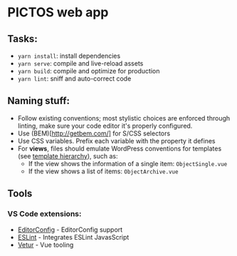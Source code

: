 # PICTOS web app

## Tasks:

* `yarn install`: install dependencies
* `yarn serve`: compile and live-reload assets
* `yarn build`: compile and optimize for production
* `yarn lint`: sniff and auto-correct code

## Naming stuff:

* Follow existing conventions; most stylistic choices are enforced through linting, make sure your code editor it's properly configured.
* Use (BEM)[http://getbem.com/] for S/CSS selectors
* Use CSS variables. Prefix each variable with the property it defines
* For **views**, files should emulate WordPress conventions for templates (see [template hierarchy](https://wphierarchy.com/)), such as:
  + If the view shows the information of a single item: `ObjectSingle.vue`
  + If the view shows a list of items: `ObjectArchive.vue`

## Tools

### VS Code extensions:

* [EditorConfig](https://marketplace.visualstudio.com/items?itemName=EditorConfig.EditorConfig) - EditorConfig support
* [ESLint](https://marketplace.visualstudio.com/items?itemName=dbaeumer.vscode-eslint) - Integrates ESLint JavasScript
* [Vetur](https://marketplace.visualstudio.com/items?itemName=octref.vetur) - Vue tooling